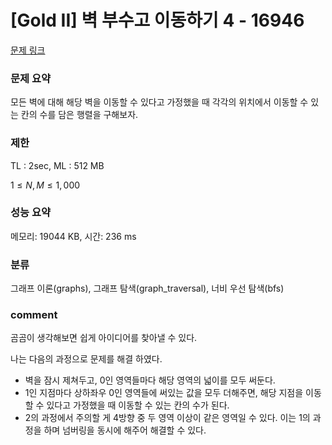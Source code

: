 
# [Gold II] 벽 부수고 이동하기 4 - 16946

[문제 링크](https://www.acmicpc.net/problem/16946)

### 문제 요약

<p> 모든 벽에 대해 해당 벽을 이동할 수 있다고 가정했을 때 각각의 위치에서 이동할 수 있는 칸의 수를 담은 행렬을 구해보자. </p>

### 제한

TL : 2sec, ML : 512 MB

$1 ≤ N, M ≤ 1,000$

### 성능 요약

메모리: 19044 KB, 시간: 236 ms

### 분류

그래프 이론(graphs), 그래프 탐색(graph_traversal), 너비 우선 탐색(bfs)

### comment

곰곰이 생각해보면 쉽게 아이디어를 찾아낼 수 있다.

나는 다음의 과정으로 문제를 해결 하였다.

* 벽을 잠시 제쳐두고, 0인 영역들마다 해당 영역의 넓이를 모두 써둔다.
* 1인 지점마다 상하좌우 0인 영역들에 써있는 값을 모두 더해주면, 해당 지점을 이동할 수 있다고 가정했을 때 이동할 수 있는 칸의 수가 된다.
* 2의 과정에서 주의할 게 4방향 중 두 영역 이상이 같은 영역일 수 있다. 이는 1의 과정을 하며 넘버링을 동시에 해주어 해결할 수 있다.
